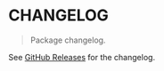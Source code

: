 # CHANGELOG

> Package changelog.

See [GitHub Releases](https://github.com/stdlib-js/fs-open/releases) for the changelog.